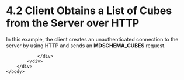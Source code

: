 <html dir="LTR" xmlns:mshelp="http://msdn.microsoft.com/mshelp" xmlns:ddue="http://ddue.schemas.microsoft.com/authoring/2003/5" xmlns:xlink="http://www.w3.org/1999/xlink" xmlns:tool="http://www.microsoft.com/tooltip">
    <head>
        <meta http-equiv="Content-Type" content="text/html; CHARSET=utf-8"></meta>
        <meta name="save" content="history"></meta>
        <title>4.2 Client Obtains a List of Cubes from the Server over HTTP</title>
        <xml>
            <mshelp:toctitle title="4.2 Client Obtains a List of Cubes from the Server over HTTP"></mshelp:toctitle>
            <mshelp:rltitle title="[MS-SSAS]: Client Obtains a List of Cubes from the Server over HTTP"></mshelp:rltitle>
            <mshelp:keyword index="A" term="308c9be1-ed94-44c9-a141-5b458199b875"></mshelp:keyword>
            <mshelp:attr name="DCSext.ContentType" value="open specification"></mshelp:attr>
            <mshelp:attr name="AssetID" value="308c9be1-ed94-44c9-a141-5b458199b875"></mshelp:attr>
            <mshelp:attr name="TopicType" value="kbRef"></mshelp:attr>
            <mshelp:attr name="DCSext.Title" value="[MS-SSAS]: Client Obtains a List of Cubes from the Server over HTTP" />
        </xml>
    </head>
    <body>
        <div id="header">
            <h1 class="heading">4.2 Client Obtains a List of Cubes from the Server over HTTP</h1>
        </div>
        <div id="mainSection">
            <div id="mainBody">
                <div id="allHistory" class="saveHistory"></div>
                <div id="sectionSection0" class="section" name="collapseableSection">
                    

<p>In this example, the client creates an unauthenticated
connection to the server by using HTTP and sends an <b>MDSCHEMA_CUBES</b>
request.</p>


                </div>
            </div>
        </div>
    </body>
</html>